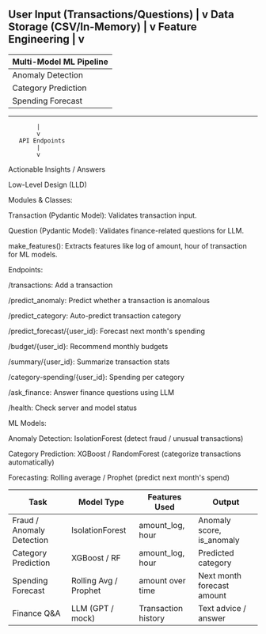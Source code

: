  User Input (Transactions/Questions)
            |
            v
   Data Storage (CSV/In-Memory)
            |
            v
     Feature Engineering
            |
            v
 -----------------------------
 |  Multi-Model ML Pipeline  |
 |---------------------------|
 | Anomaly Detection         |
 | Category Prediction       |
 | Spending Forecast         |
 -----------------------------
            |
            v
       API Endpoints
            |
            v
   Actionable Insights / Answers


Low-Level Design (LLD)

Modules & Classes:

Transaction (Pydantic Model): Validates transaction input.

Question (Pydantic Model): Validates finance-related questions for LLM.

make_features(): Extracts features like log of amount, hour of transaction for ML models.

Endpoints:

/transactions: Add a transaction

/predict_anomaly: Predict whether a transaction is anomalous

/predict_category: Auto-predict transaction category

/predict_forecast/{user_id}: Forecast next month's spending

/budget/{user_id}: Recommend monthly budgets

/summary/{user_id}: Summarize transaction stats

/category-spending/{user_id}: Spending per category

/ask_finance: Answer finance questions using LLM

/health: Check server and model status

ML Models:

Anomaly Detection: IsolationForest (detect fraud / unusual transactions)

Category Prediction: XGBoost / RandomForest (categorize transactions automatically)

Forecasting: Rolling average / Prophet (predict next month's spend)

| Task                      | Model Type            | Features Used       | Output                     |
| ------------------------- | --------------------- | ------------------- | -------------------------- |
| Fraud / Anomaly Detection | IsolationForest       | amount\_log, hour   | Anomaly score, is\_anomaly |
| Category Prediction       | XGBoost / RF          | amount\_log, hour   | Predicted category         |
| Spending Forecast         | Rolling Avg / Prophet | amount over time    | Next month forecast amount |
| Finance Q\&A              | LLM (GPT / mock)      | Transaction history | Text advice / answer       |


